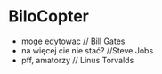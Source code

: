 BiloCopter
==========

- moge edytowac // Bill Gates
- na więcej cie nie stać? //Steve Jobs
- pff, amatorzy // Linus Torvalds

